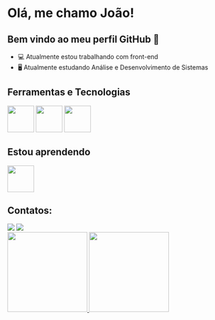 # Olá, me chamo João! 
## Bem vindo ao meu perfil GitHub 👋

- 💻 Atualmente estou trabalhando com front-end
- 🖥 Atualmente estudando Análise e Desenvolvimento de Sistemas

## Ferramentas e Tecnologias
<p>
  <img src="https://cdn.jsdelivr.net/gh/devicons/devicon@latest/icons/html5/html5-original-wordmark.svg" width="60" />
  <img src="https://cdn.jsdelivr.net/gh/devicons/devicon@latest/icons/css3/css3-original-wordmark.svg" width="60" />
  <img src="https://cdn.jsdelivr.net/gh/devicons/devicon@latest/icons/javascript/javascript-original.svg" width="60" />
</p>

## Estou aprendendo
<img src="https://cdn.jsdelivr.net/gh/devicons/devicon@latest/icons/bootstrap/bootstrap-original.svg" width="60" />

## Contatos:
<div>
<a href="https://instagram.com/_.joaolopes" target="_blank"><img loading="lazy" src="https://img.shields.io/badge/-Instagram-%23E4405F?style=for-the-badge&logo=instagram&logoColor=white" target="_blank"></a>
<a href="[https://www.linkedin.com/in/seu-usuário-linkedln-aqui](https://www.linkedin.com/in/jo%C3%A3o-victor-b97221222?utm_source=share&utm_campaign=share_via&utm_content=profile&utm_medium=ios_app)" target="_blank"><img loading="lazy" src="https://img.shields.io/badge/-LinkedIn-%230077B5?style=for-the-badge&logo=linkedin&logoColor=white" target="_blank"></a>   
</div>

<div>
  <a href="https://github.com/joaolopes45">
    <img loading="lazy" height="180em" src="https://github-readme-stats.vercel.app/api/top-langs/?username=joaolopes45&layout=compact&langs_count=7&theme=dracula"/>
    <img loading="lazy" height="180em" src="https://github-readme-stats.vercel.app/api?username=joaolopes45&show_icons=true&theme=dracula&include_all_commits=true&count_private=true"/>
  </a>
</div>

          


          
          
          
          

